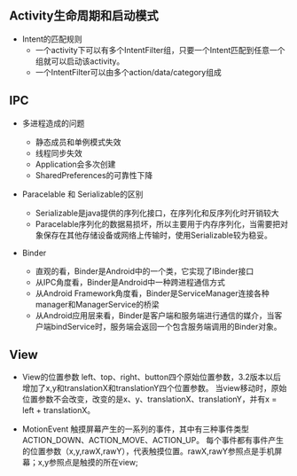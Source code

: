## Activity生命周期和启动模式   
  - Intent的匹配规则   
    - 一个activity下可以有多个IntentFilter组，只要一个Intent匹配到任意一个组就可以启动该activity。
    - 一个IntentFilter可以由多个action/data/category组成
    
## IPC
  - 多进程造成的问题
    - 静态成员和单例模式失效
    - 线程同步失效
    - Application会多次创建
    - SharedPreferences的可靠性下降
    
  - Paracelable 和 Serializable的区别
    - Serializable是java提供的序列化接口，在序列化和反序列化时开销较大
    - Paracelable序列化的数据易损坏，所以主要用于内存序列化，当需要把对象保存在其他存储设备或网络上传输时，使用Serializable较为稳妥。
  
  - Binder
    - 直观的看，Binder是Android中的一个类，它实现了IBinder接口
    - 从IPC角度看，Binder是Android中一种跨进程通信方式
    - 从Android Framework角度看，Binder是ServiceManager连接各种manager和ManagerService的桥梁
    - 从Android应用层来看，Binder是客户端和服务端进行通信的媒介，当客户端bindService时，服务端会返回一个包含服务端调用的Binder对象。
    
## View
  - View的位置参数
    left、top、right、button四个原始位置参数，3.2版本以后增加了x,y和translationX和translationY四个位置参数。
    当view移动时，原始位置参数不会改变，改变的是x、y、translationX、translationY，并有x = left + translationX。
    
  - MotionEvent
    触摸屏幕产生的一系列的事件，其中有三种事件类型ACTION_DOWN、ACTION_MOVE、ACTION_UP。
    每个事件都有事件产生的位置参数（x,y,rawX,rawY），代表触摸位置。rawX,rawY参照点是手机屏幕；x,y参照点是触摸的所在view;

